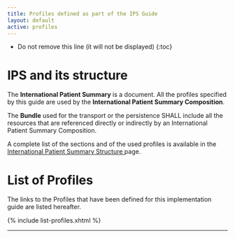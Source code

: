```yaml
---
title: Profiles defined as part of the IPS Guide
layout: default
active: profiles
---
```



<!-- TOC  the css styling for this is \pages\assets\css\project.css under 'markdown-toc'-->

* Do not remove this line (it will not be displayed)
{:toc}

<!-- end TOC -->

# IPS and its structure

The <b>International Patient Summary</b> is a document.
All the profiles specified by this guide are used by the <b>International Patient Summary Composition</b>.

The <b>Bundle</b> used for the transport or the persistence SHALL include all the resources that are referenced directly or indirectly by an International Patient Summary Composition.

A complete list of the sections and of the used profiles is available in the <a href="ipsStructure.html">International Patient Summary Structure </a> page.
 

# List of Profiles

The links to the Profiles that have been defined for this implementation guide are listed hereafter.

{% include list-profiles.xhtml %}


---
